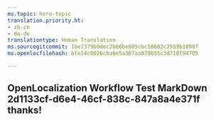 ```yaml
---
ms.topic: hero-topic
translation.priority.ht:
- zh-cn
- de-de
translationtype: Human Translation
ms.sourcegitcommit: 1be7379b0dec2b66be085cbc58602c2559b1098f
ms.openlocfilehash: bfe14c0026cba6e5a367aa879655c3d718f94705

---
```

## OpenLocalization Workflow Test MarkDown 2d1133cf-d6e4-46cf-838c-847a8a4e371f thanks!



<!--HONumber=Aug16_HO1-->


